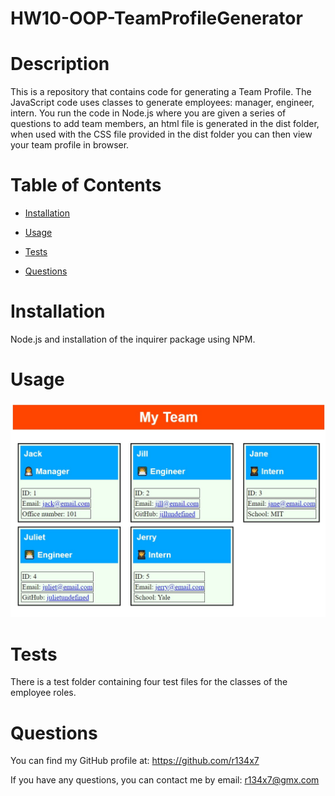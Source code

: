 # HW10-OOP-TeamProfileGenerator

  

  # Description
  
  This is a repository that contains code for generating a Team Profile. The JavaScript code uses classes to generate employees: manager, engineer, intern. You run the code in Node.js where you are given a series of questions to add team members, an html file is generated in the dist folder, when used with the CSS file provided in the dist folder you can then view your team profile in browser.

  # Table of Contents
  
  - [Installation](#installation)
  - [Usage](#usage)
  
  
  - [Tests](#tests)
  - [Questions](#questions)

  # Installation
  
  Node.js and installation of the inquirer package using NPM.

  # Usage
  
  ![Team Profile example](rd6.jpg)
  
  


  # Tests
  
  There is a test folder containing four test files for the classes of the employee roles.

  # Questions
  
  You can find my GitHub profile at: https://github.com/r134x7

  If you have any questions, you can contact me by email: r134x7@gmx.com

